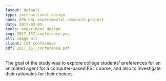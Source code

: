 ```yaml
---
layout: default
type: instructional design
name: APA ESL experimental research project
date: 2017-03-05
tools: experiment design
img: 2017_IST_conference.png
alt: image-alt
client: IST Conference
pdf: 2017_IST_conference.pdf
---
```

The goal of the study was to explore college students' preferences for an animated agent for a computer-based ESL course, and also to investigate their rationales for their choices.

